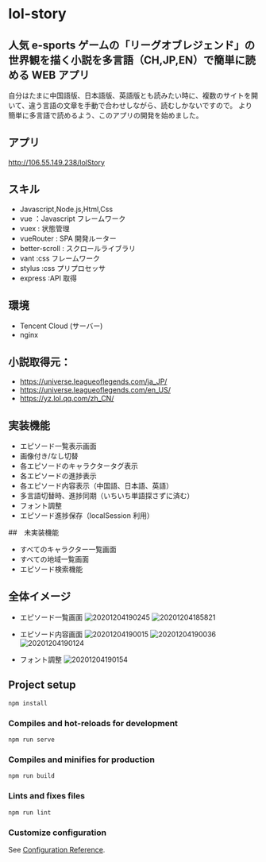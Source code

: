 # lol-story

## 人気 e-sports ゲームの「リーグオブレジェンド」の世界観を描く小説を多言語（CH,JP,EN）で簡単に読める WEB アプリ

自分はたまに中国語版、日本語版、英語版とも読みたい時に、複数のサイトを開いて、違う言語の文章を手動で合わせしながら、読むしかないですので。
より簡単に多言語で読めるよう、このアプリの開発を始めました。

## アプリ

http://106.55.149.238/lolStory

## スキル

-   Javascript,Node.js,Html,Css
-   vue ：Javascript フレームワーク
-   vuex : 状態管理
-   vueRouter : SPA 開発ルーター
-   better-scroll : スクロールライブラリ
-   vant :css フレームワーク
-   stylus :css プリプロセッサ
-   express :API 取得

## 環境

-   Tencent Cloud (サーバー)
-   nginx

## 小説取得元：

-   https://universe.leagueoflegends.com/ja_JP/
-   https://universe.leagueoflegends.com/en_US/
-   https://yz.lol.qq.com/zh_CN/

## 実装機能

-   エピソード一覧表示画面
-   画像付き/なし切替
-   各エピソードのキャラクタータグ表示
-   各エピソードの進捗表示
-   各エピソード内容表示（中国語、日本語、英語）
-   多言語切替時、進捗同期（いちいち単語探さずに済む）
-   フォント調整
-   エピソード進捗保存（localSession 利用）

##　未実装機能

-   すべてのキャラクター一覧画面
-   すべての地域一覧画面
-   エピソード検索機能

## 全体イメージ

-   エピソード一覧画面
    ![20201204190245](https://raw.githubusercontent.com/kakigakki/picBed/master/imgs/20201204190245.png)
    ![20201204185821](https://raw.githubusercontent.com/kakigakki/picBed/master/imgs/20201204185821.png)
-   エピソード内容画面
    ![20201204190015](https://raw.githubusercontent.com/kakigakki/picBed/master/imgs/20201204190015.png)
    ![20201204190036](https://raw.githubusercontent.com/kakigakki/picBed/master/imgs/20201204190036.png)
    ![20201204190124](https://raw.githubusercontent.com/kakigakki/picBed/master/imgs/20201204190124.png)

-   フォント調整
    ![20201204190154](https://raw.githubusercontent.com/kakigakki/picBed/master/imgs/20201204190154.png)

## Project setup

```
npm install
```

### Compiles and hot-reloads for development

```
npm run serve
```

### Compiles and minifies for production

```
npm run build
```

### Lints and fixes files

```
npm run lint
```

### Customize configuration

See [Configuration Reference](https://cli.vuejs.org/config/).
